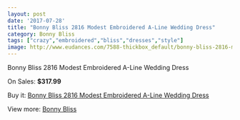 ```yaml
---
layout: post
date: '2017-07-28'
title: "Bonny Bliss 2816 Modest Embroidered A-Line Wedding Dress"
category: Bonny Bliss
tags: ["crazy","embroidered","bliss","dresses","style"]
image: http://www.eudances.com/7588-thickbox_default/bonny-bliss-2816-modest-embroidered-a-line-wedding-dress.jpg
---
```

Bonny Bliss 2816 Modest Embroidered A-Line Wedding Dress

On Sales: **$317.99**
<a href="https://www.eudances.com/en/bonny-bliss/2688-bonny-bliss-2816-modest-embroidered-a-line-wedding-dress.html"><amp-img layout="responsive" width="600" height="600" src="//www.eudances.com/7588-thickbox_default/bonny-bliss-2816-modest-embroidered-a-line-wedding-dress.jpg" alt="Bonny Bliss 2816 Modest Embroidered A-Line Wedding Dress 0" /></a>
<a href="https://www.eudances.com/en/bonny-bliss/2688-bonny-bliss-2816-modest-embroidered-a-line-wedding-dress.html"><amp-img layout="responsive" width="600" height="600" src="//www.eudances.com/7590-thickbox_default/bonny-bliss-2816-modest-embroidered-a-line-wedding-dress.jpg" alt="Bonny Bliss 2816 Modest Embroidered A-Line Wedding Dress 1" /></a>
<a href="https://www.eudances.com/en/bonny-bliss/2688-bonny-bliss-2816-modest-embroidered-a-line-wedding-dress.html"><amp-img layout="responsive" width="600" height="600" src="//www.eudances.com/7589-thickbox_default/bonny-bliss-2816-modest-embroidered-a-line-wedding-dress.jpg" alt="Bonny Bliss 2816 Modest Embroidered A-Line Wedding Dress 2" /></a>

Buy it: [Bonny Bliss 2816 Modest Embroidered A-Line Wedding Dress](https://www.eudances.com/en/bonny-bliss/2688-bonny-bliss-2816-modest-embroidered-a-line-wedding-dress.html "Bonny Bliss 2816 Modest Embroidered A-Line Wedding Dress")

View more: [Bonny Bliss](https://www.eudances.com/en/40-bonny-bliss "Bonny Bliss")